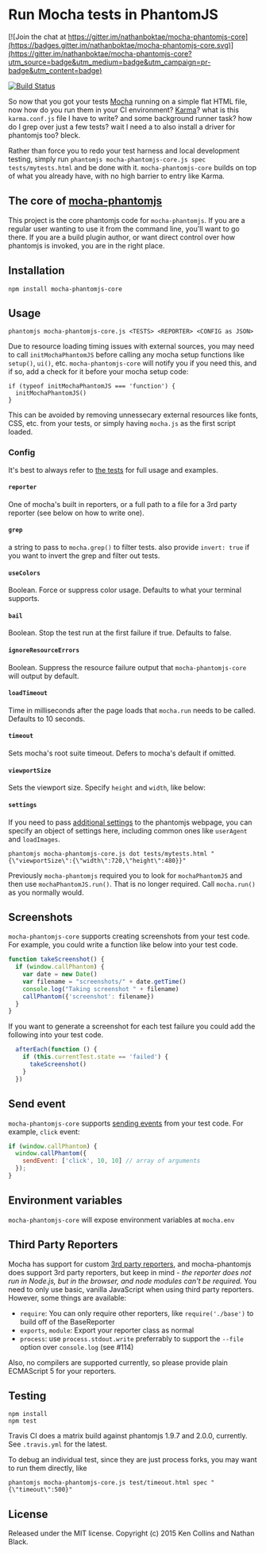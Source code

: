 # Run Mocha tests in PhantomJS

[![Join the chat at https://gitter.im/nathanboktae/mocha-phantomjs-core](https://badges.gitter.im/nathanboktae/mocha-phantomjs-core.svg)](https://gitter.im/nathanboktae/mocha-phantomjs-core?utm_source=badge&utm_medium=badge&utm_campaign=pr-badge&utm_content=badge)

[![Build Status](https://secure.travis-ci.org/nathanboktae/mocha-phantomjs-core.png)](http://travis-ci.org/nathanboktae/mocha-phantomjs-core)

So now that you got your tests [Mocha](http://mochajs.org/) running on a simple flat HTML file, now how do you run them in your CI environment? [Karma](http://karma-runner.github.io/)? what is this `karma.conf.js` file I have to write? and some background runner task? how do I grep over just a few tests? wait I need a to also install a driver for phantomjs too? bleck.

Rather than force you to redo your test harness and local development testing, simply run `phantomjs mocha-phantomjs-core.js spec tests/mytests.html` and be done with it. `mocha-phantomjs-core` builds on top of what you already have, with no high barrier to entry like Karma.

## The core of [mocha-phantomjs](https://github.com/metaskills/mocha-phantomjs)

This project is the core phantomjs code for `mocha-phantomjs`. If you are a regular user wanting to use it from the command line, you'll want to go there. If you are a build plugin author, or want direct control over how phantomjs is invoked, you are in the right place.

## Installation

```
npm install mocha-phantomjs-core
```

## Usage

```
phantomjs mocha-phantomjs-core.js <TESTS> <REPORTER> <CONFIG as JSON>
```

Due to resource loading timing issues with external sources, you may need to call `initMochaPhantomJS` before calling any mocha setup functions like `setup()`, `ui()`, etc. `mocha-phantomjs-core` will notify you if you need this, and if so, add a check for it before your mocha setup code:

```
if (typeof initMochaPhantomJS === 'function') {
  initMochaPhantomJS()
}
```

This can be avoided by removing unnessecary external resources like fonts, CSS, etc. from your tests, or simply having `mocha.js` as the first script loaded.

### Config

It's best to always refer to [the tests](https://github.com/nathanboktae/mocha-phantomjs-core/blob/master/test/core.tests.coffee) for full usage and examples.

#### `reporter`

One of mocha's built in reporters, or a full path to a file for a 3rd party reporter (see below on how to write one).

#### `grep`

a string to pass to `mocha.grep()` to filter tests. also provide `invert: true` if you want to invert the grep and filter out tests.

#### `useColors`

Boolean. Force or suppress color usage. Defaults to what your terminal supports.

#### `bail`

Boolean. Stop the test run at the first failure if true. Defaults to false.

#### `ignoreResourceErrors`

Boolean. Suppress the resource failure output that `mocha-phantomjs-core` will output by default.

#### `loadTimeout`

Time in milliseconds after the page loads that `mocha.run` needs to be called. Defaults to 10 seconds. 

#### `timeout`

Sets mocha's root suite timeout. Defers to mocha's default if omitted. 

#### `viewportSize`

Sets the viewport size. Specify `height` and `width`, like below:

#### `settings`

If you need to pass [additional settings](https://github.com/ariya/phantomjs/wiki/API-Reference-WebPage#webpage-settings) to the phantomjs webpage, you can specify an object of settings here, including common ones like `userAgent` and `loadImages`.

```
phantomjs mocha-phantomjs-core.js dot tests/mytests.html "{\"viewportSize\":{\"width\":720,\"height\":480}}"
```

Previously `mocha-phantomjs` required you to look for `mochaPhantomJS` and then use `mochaPhantomJS.run()`. That is no longer required. Call `mocha.run()` as you normally would.

## Screenshots

`mocha-phantomjs-core` supports creating screenshots from your test code. For example, you could write a function like below into your test code.

```javascript
function takeScreenshot() {
  if (window.callPhantom) {
    var date = new Date()
    var filename = "screenshots/" + date.getTime()
    console.log("Taking screenshot " + filename)
    callPhantom({'screenshot': filename})
  }
}
```

If you want to generate a screenshot for each test failure you could add the following into your test code.

```javascript
  afterEach(function () {
    if (this.currentTest.state == 'failed') {
      takeScreenshot()
    }
  })
```

## Send event

`mocha-phantomjs-core` supports [sending events](http://phantomjs.org/api/webpage/method/send-event.html)
from your test code. For example, `click` event:

```javascript
if (window.callPhantom) {
  window.callPhantom({
    sendEvent: ['click', 10, 10] // array of arguments
  });
}
```

## Environment variables

`mocha-phantomjs-core` will expose environment variables at `mocha.env`

## Third Party Reporters

Mocha has support for custom [3rd party reporters](https://github.com/mochajs/mocha/wiki/Third-party-reporters), and mocha-phantomjs does support 3rd party reporters, but keep in mind - *the reporter does not run in Node.js, but in the browser, and node modules can't be required.* You need to only use basic, vanilla JavaScript when using third party reporters. However, some things are available:

- `require`: You can only require other reporters, like `require('./base')` to build off of the BaseReporter
- `exports`, `module`: Export your reporter class as normal
- `process`: use `process.stdout.write` preferrably to support the `--file` option over `console.log` (see #114)

Also, no compilers are supported currently, so please provide plain ECMAScript 5 for your reporters.

## Testing

```
npm install
npm test
```

Travis CI does a matrix build against phantomjs 1.9.7 and 2.0.0, currently. See `.travis.yml` for the latest.

To debug an individual test, since they are just process forks, you may want to run them directly, like

```
phantomjs mocha-phantomjs-core.js test/timeout.html spec "{\"timeout\":500}"
```

## License

Released under the MIT license. Copyright (c) 2015 Ken Collins and Nathan Black.

